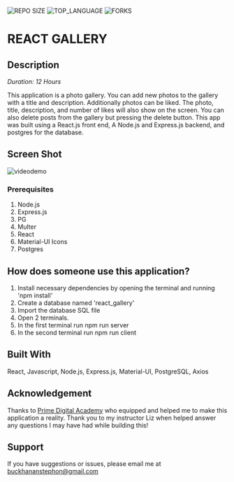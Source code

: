 ![REPO SIZE](https://img.shields.io/github/repo-size/scottbromander/the_marketplace.svg?style=flat-square) ![TOP_LANGUAGE](https://img.shields.io/github/languages/top/scottbromander/the_marketplace.svg?style=flat-square) ![FORKS](https://img.shields.io/github/forks/scottbromander/the_marketplace.svg?style=social)

# REACT GALLERY

## Description

_Duration: 12 Hours_

This application is a photo gallery. You can add new photos to the gallery with a title and description. Additionally photos can be liked. The photo, title, description, and number of likes will also show on the screen. You can also delete posts from the gallery but pressing the delete button. This app was built using a React.js front end, A Node.js and Express.js backend, and postgres for the database.

## Screen Shot

![videodemo](react-gallery.gif)

### Prerequisites

1. Node.js
2. Express.js
3. PG
4. Multer
5. React
6. Material-UI Icons
7. Postgres

## How does someone use this application?

1. Install necessary dependencies by opening the terminal and running 'npm install'
2. Create a database named 'react_gallery'
3. Import the database SQL file
4. Open 2 terminals.
5. In the first terminal run npm run server
6. In the second terminal run npm run client

## Built With

React, Javascript, Node.js, Express.js, Material-UI, PostgreSQL, Axios

## Acknowledgement

Thanks to [Prime Digital Academy](www.primeacademy.io) who equipped and helped me to make this application a reality. Thank you to my instructor Liz when helped answer any questions I may have had while building this!

## Support

If you have suggestions or issues, please email me at [buckhananstephon@gmail.com](https://www.google.com)
